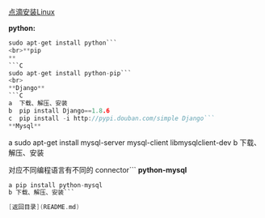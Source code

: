 [点滴安装Linux](https://www.ibm.com/developerworks/cn/linux/l-lwl1/)

**python:**
```C
sudo apt-get install python```
<br>**pip
**
```C
sudo apt-get install python-pip```
<br>
**Django**
```C
a  下载、解压、安装
b  pip install Django==1.8.6
c  pip install -i http://pypi.douban.com/simple Django```
**Mysql**
```
a sudo apt-get install mysql-server mysql-client libmysqlclient-dev
b 下载、解压、安装 

对应不同编程语言有不同的 connector```
**python-mysql**
```C
a pip install python-mysql
b 下载、解压、安装```

[返回目录](README.md)